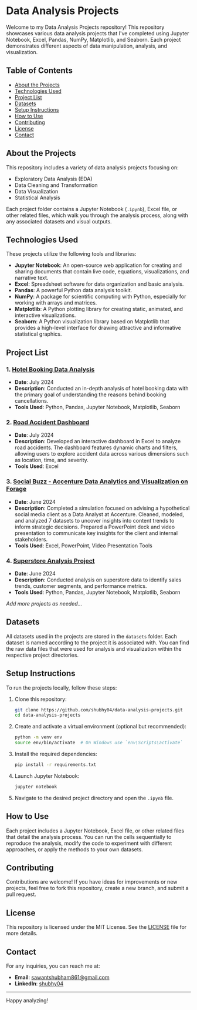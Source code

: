 # Data Analysis Projects

Welcome to my Data Analysis Projects repository! This repository showcases various data analysis projects that I've completed using Jupyter Notebook, Excel, Pandas, NumPy, Matplotlib, and Seaborn. Each project demonstrates different aspects of data manipulation, analysis, and visualization.

## Table of Contents
- [About the Projects](#about-the-projects)
- [Technologies Used](#technologies-used)
- [Project List](#project-list)
- [Datasets](#datasets)
- [Setup Instructions](#setup-instructions)
- [How to Use](#how-to-use)
- [Contributing](#contributing)
- [License](#license)
- [Contact](#contact)

## About the Projects

This repository includes a variety of data analysis projects focusing on:
- Exploratory Data Analysis (EDA)
- Data Cleaning and Transformation
- Data Visualization
- Statistical Analysis

Each project folder contains a Jupyter Notebook (`.ipynb`), Excel file, or other related files, which walk you through the analysis process, along with any associated datasets and visual outputs.

## Technologies Used

These projects utilize the following tools and libraries:

- **Jupyter Notebook**: An open-source web application for creating and sharing documents that contain live code, equations, visualizations, and narrative text.
- **Excel**: Spreadsheet software for data organization and basic analysis.
- **Pandas**: A powerful Python data analysis toolkit.
- **NumPy**: A package for scientific computing with Python, especially for working with arrays and matrices.
- **Matplotlib**: A Python plotting library for creating static, animated, and interactive visualizations.
- **Seaborn**: A Python visualization library based on Matplotlib that provides a high-level interface for drawing attractive and informative statistical graphics.

## Project List

### 1. [Hotel Booking Data Analysis](./Hotel_Booking_Data_Analysis)
- **Date**: July 2024
- **Description**: Conducted an in-depth analysis of hotel booking data with the primary goal of understanding the reasons behind booking cancellations.
- **Tools Used**: Python, Pandas, Jupyter Notebook, Matplotlib, Seaborn

### 2. [Road Accident Dashboard](./Road_Accident_Dashboard)
- **Date**: July 2024
- **Description**: Developed an interactive dashboard in Excel to analyze road accidents. The dashboard features dynamic charts and filters, allowing users to explore accident data across various dimensions such as location, time, and severity.
- **Tools Used**: Excel

### 3. [Social Buzz - Accenture Data Analytics and Visualization on Forage](./Social_Buzz_Accenture)
- **Date**: June 2024
- **Description**: Completed a simulation focused on advising a hypothetical social media client as a Data Analyst at Accenture. Cleaned, modeled, and analyzed 7 datasets to uncover insights into content trends to inform strategic decisions. Prepared a PowerPoint deck and video presentation to communicate key insights for the client and internal stakeholders.
- **Tools Used**: Excel, PowerPoint, Video Presentation Tools

### 4. [Superstore Analysis Project](./Superstore_Analysis_Project)
- **Date**: June 2024
- **Description**: Conducted analysis on superstore data to identify sales trends, customer segments, and performance metrics.
- **Tools Used**: Python, Pandas, Jupyter Notebook, Matplotlib, Seaborn

*Add more projects as needed...*

## Datasets

All datasets used in the projects are stored in the `datasets` folder. Each dataset is named according to the project it is associated with. You can find the raw data files that were used for analysis and visualization within the respective project directories.

## Setup Instructions

To run the projects locally, follow these steps:

1. Clone this repository:
    ```bash
    git clone https://github.com/shubhy04/data-analysis-projects.git
    cd data-analysis-projects
    ```

2. Create and activate a virtual environment (optional but recommended):
    ```bash
    python -m venv env
    source env/bin/activate  # On Windows use `env\Scripts\activate`
    ```

3. Install the required dependencies:
    ```bash
    pip install -r requirements.txt
    ```

4. Launch Jupyter Notebook:
    ```bash
    jupyter notebook
    ```

5. Navigate to the desired project directory and open the `.ipynb` file.

## How to Use

Each project includes a Jupyter Notebook, Excel file, or other related files that detail the analysis process. You can run the cells sequentially to reproduce the analysis, modify the code to experiment with different approaches, or apply the methods to your own datasets.

## Contributing

Contributions are welcome! If you have ideas for improvements or new projects, feel free to fork this repository, create a new branch, and submit a pull request.

## License

This repository is licensed under the MIT License. See the [LICENSE](./LICENSE) file for more details.

## Contact

For any inquiries, you can reach me at:
- **Email**: sawantshubham861@gmail.com
- **LinkedIn**: [shubhy04](https://linkedin.com/in/shubhy04)

---

Happy analyzing!
